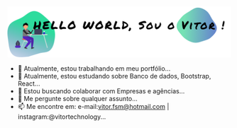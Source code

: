 ![Alt text](https://github.com/vitormendonca/vitormendonca/blob/master/gitprofileimg.png?raw=true "Hello World")


- 🔭 Atualmente, estou trabalhando em meu portfólio...
- 🌱 Atualmente, estou estudando sobre Banco de dados, Bootstrap, React...
- 👯 Estou buscando colaborar com Empresas e agências...
- 💬 Me pergunte sobre qualquer assunto...
- 📫 Me encontre em: e-mail:vitor.fsm@hotmail.com | instagram:@vitortechnology...

